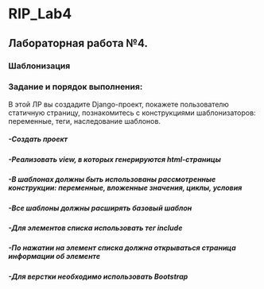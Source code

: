 # RIP_Lab4

## Лабораторная работа №4. 
### Шаблонизация
### Задание и порядок выполнения:
В этой ЛР вы создадите Django-проект, покажете пользователю статичную страницу, познакомитесь с конструкциями шаблонизаторов: переменные, теги, наследование шаблонов. 
##### -Создать проект
##### -Реализовать view, в которых генерируются html-страницы
##### -В шаблонах должны быть использованы рассмотренные конструкции: переменные, вложенные значения, циклы, условия
##### -Все шаблоны должны расширять базовый шаблон
##### -Для элементов списка использовать тег include
##### -По нажатии на элемент списка должна открываться страница информации об элементе
##### -Для верстки необходимо использовать Bootstrap
